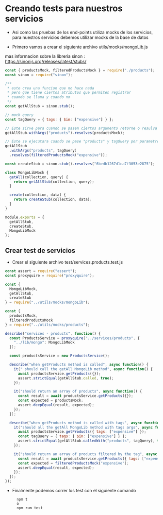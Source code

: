 # Creando tests para nuestros servicios

- Asi como las pruebas de los end-points utiliza mocks de los servicios, para nuestros 
servicios debemos utilizar mocks de la base de datos

- Primero vamos a crear el siguiente archivo utils/mocks/mongoLib.js

mas informacion sobre la libreria sinon : https://sinonjs.org/releases/latest/stubs/

```javascript
const { productsMock, filteredProductsMock } = require("./products");
const sinon = require("sinon");

/**
 * este crea una funcion que no hace nada
 * pero que tiene ciertos atributos que permiten registrar 
 * cuando se llama y cuando no
 */
const getAllStub = sinon.stub(); 

// mock query
const tagQuery = { tags: { $in: ["expensive"] } };

// Este sirve para cuando se pasen ciertos argumento retorne o resulva algo especifico
getAllStub.withArgs("products").resolves(productsMock);

// Este se ejecutara cuando se pase "products" y tagQuery por parametro
getAllStub
  .withArgs("products", tagQuery)
  .resolves(filteredProductsMock("expensive"));

const createStub = sinon.stub().resolves("6bedb1267d1ca7f3053e2875");

class MongoLibMock {
  getAll(collection, query) {
    return getAllStub(collection, query);
  }

  create(collection, data) {
    return createStub(collection, data);
  }
}

module.exports = {
  getAllStub,
  createStub,
  MongoLibMock
};
```

## Crear test de servicios

- Crear el siguiente archivo  test/services.products.test.js

```javascript
const assert = require("assert");
const proxyquire = require("proxyquire");

const {
  MongoLibMock,
  getAllStub,
  createStub
} = require("../utils/mocks/mongoLib");

const {
  productsMock,
  filteredProductsMock
} = require("../utils/mocks/products");

describe("services - products", function() {
  const ProductsService = proxyquire("../services/products", {
    "../lib/mongo": MongoLibMock
  });

  const productsService = new ProductsService();

  describe("when getProducts method is called", async function() {
    it(" should call the getAll MongoLib method", async function() {
      await productsService.getProducts({});
      assert.strictEqual(getAllStub.called, true);
    });

    it("should return an array of products", async function() {
      const result = await productsService.getProducts({});
      const expected = productsMock;
      assert.deepEqual(result, expected);
    });
  });

  describe("when getProducts method is called with tags", async function() {
    it("should all the getAll MongoLib method with tags args", async function() {
      await productsService.getProducts({ tags: ["expensive"] });
      const tagQuery = { tags: { $in: ["expensive"] } };
      assert.strictEqual(getAllStub.calledWith("products", tagQuery), true);
    });

    it("should return an array of products filtered by the tag", async function() {
      const result = await productsService.getProducts({ tags: ["expensive"] });
      const expected = filteredProductsMock("expensive");
      assert.deepEqual(result, expected);
    });
  });
});
```

- Finalmente podemos correr los test con el siguiente comando

        npm t
        ò
        npm run test